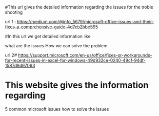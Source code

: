 #This url gives the detailed information regarding the issues for the troble shooting

url 1 : https://medium.com/@info_5679/microsoft-office-issues-and-their-fixes-a-comprehensive-guide-4d7cb2bbe595

#In this url we get detailed information like

what are the issues 
How we can solve the problem 

url 2# https://support.microsoft.com/en-us/office/fixes-or-workarounds-for-recent-issues-in-excel-for-windows-49d932ce-0240-49cf-94df-1587d9d97093

# This website gives the information regarding

5 common microsoft issues
how to solve the issues 
